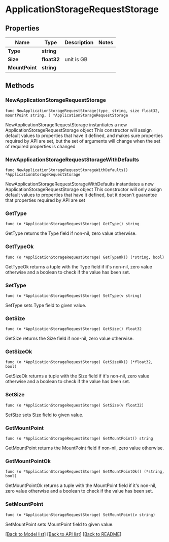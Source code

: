 # ApplicationStorageRequestStorage

## Properties

Name | Type | Description | Notes
------------ | ------------- | ------------- | -------------
**Type** | **string** |  | 
**Size** | **float32** | unit is GB | 
**MountPoint** | **string** |  | 

## Methods

### NewApplicationStorageRequestStorage

`func NewApplicationStorageRequestStorage(type_ string, size float32, mountPoint string, ) *ApplicationStorageRequestStorage`

NewApplicationStorageRequestStorage instantiates a new ApplicationStorageRequestStorage object
This constructor will assign default values to properties that have it defined,
and makes sure properties required by API are set, but the set of arguments
will change when the set of required properties is changed

### NewApplicationStorageRequestStorageWithDefaults

`func NewApplicationStorageRequestStorageWithDefaults() *ApplicationStorageRequestStorage`

NewApplicationStorageRequestStorageWithDefaults instantiates a new ApplicationStorageRequestStorage object
This constructor will only assign default values to properties that have it defined,
but it doesn't guarantee that properties required by API are set

### GetType

`func (o *ApplicationStorageRequestStorage) GetType() string`

GetType returns the Type field if non-nil, zero value otherwise.

### GetTypeOk

`func (o *ApplicationStorageRequestStorage) GetTypeOk() (*string, bool)`

GetTypeOk returns a tuple with the Type field if it's non-nil, zero value otherwise
and a boolean to check if the value has been set.

### SetType

`func (o *ApplicationStorageRequestStorage) SetType(v string)`

SetType sets Type field to given value.


### GetSize

`func (o *ApplicationStorageRequestStorage) GetSize() float32`

GetSize returns the Size field if non-nil, zero value otherwise.

### GetSizeOk

`func (o *ApplicationStorageRequestStorage) GetSizeOk() (*float32, bool)`

GetSizeOk returns a tuple with the Size field if it's non-nil, zero value otherwise
and a boolean to check if the value has been set.

### SetSize

`func (o *ApplicationStorageRequestStorage) SetSize(v float32)`

SetSize sets Size field to given value.


### GetMountPoint

`func (o *ApplicationStorageRequestStorage) GetMountPoint() string`

GetMountPoint returns the MountPoint field if non-nil, zero value otherwise.

### GetMountPointOk

`func (o *ApplicationStorageRequestStorage) GetMountPointOk() (*string, bool)`

GetMountPointOk returns a tuple with the MountPoint field if it's non-nil, zero value otherwise
and a boolean to check if the value has been set.

### SetMountPoint

`func (o *ApplicationStorageRequestStorage) SetMountPoint(v string)`

SetMountPoint sets MountPoint field to given value.



[[Back to Model list]](../README.md#documentation-for-models) [[Back to API list]](../README.md#documentation-for-api-endpoints) [[Back to README]](../README.md)



